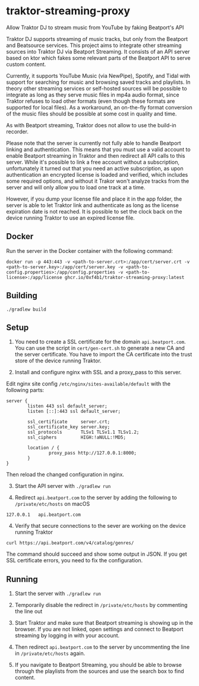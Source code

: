 # traktor-streaming-proxy
Allow Traktor DJ to stream music from YouTube by faking Beatport's API

Traktor DJ supports streaming of music tracks, but only from the Beatport and Beatsource services.
This project aims to integrate other streaming sources into Traktor DJ via Beatport Streaming.
It consists of an API server based on ktor which fakes some relevant parts of the Beatport API to serve custom content.

Currently, it supports YouTube Music (via NewPipe), Spotify, and Tidal with support for searching for music and browsing saved tracks and playlists.
In theory other streaming services or self-hosted sources will be possible to integrate as long as they serve music files in mp4a audio format, since Traktor refuses to load other formats (even though these formats are supported for local files).
As a workaround, an on-the-fly format conversion of the music files should be possible at some cost in quality and time.

As with Beatport streaming, Traktor does not allow to use the build-in recorder.

Please note that the server is currently not fully able to handle Beatport linking and authentication.
This means that you must use a valid account to enable Beatport streaming in Traktor and then redirect all API calls to this server.
While it's possible to link a free account without a subscription, unfortunately it turned out that you need an active subscription, as upon authentication an encrypted license is loaded and verified, which includes some required options, and without it Trakor won't analyze tracks from the server and will only allow you to load one track at a time.

However, if you dump your license file and place it in the app folder, the server is able to let Traktor link and authenticate as long as the license expiration date is not reached.
It is possible to set the clock back on the device running Traktor to use an expired license file.

## Docker

Run the server in the Docker container with the following command:

```
docker run -p 443:443 -v <path-to-server.crt>:/app/cert/server.crt -v <path-to-server.key>:/app/cert/server.key -v <path-to-config.properties>:/app/config.properties -v <path-to-license>:/app/license ghcr.io/0xf4b1/traktor-streaming-proxy:latest
```

## Building

```
./gradlew build
```

## Setup

1. You need to create a SSL certificate for the domain `api.beatport.com`.
You can use the script in `cert/gen-cert.sh` to generate a new CA and the server certificate. You have to import the CA certificate into the trust store of the device running Traktor.

2. Install and configure nginx with SSL and a proxy_pass to this server.

Edit nginx site config `/etc/nginx/sites-available/default` with the following parts:

```
server {
        listen 443 ssl default_server;
        listen [::]:443 ssl default_server;

        ssl_certificate     server.crt;
        ssl_certificate_key server.key;
        ssl_protocols       TLSv1 TLSv1.1 TLSv1.2;
        ssl_ciphers         HIGH:!aNULL:!MD5;

        location / {
                proxy_pass http://127.0.0.1:8000;
        }
}
```

Then reload the changed configuration in nginx.

3. Start the API server with `./gradlew run`

3. Redirect `api.beatport.com` to the server by adding the following to `/private/etc/hosts` on macOS

```
127.0.0.1   api.beatport.com
```

4. Verify that secure connections to the sever are working on the device running Traktor

```
curl https://api.beatport.com/v4/catalog/genres/
```

The command should succeed and show some output in JSON.
If you get SSL certificate errors, you need to fix the configuration.

## Running

1. Start the server with `./gradlew run`

2. Temporarily disable the redirect in `/private/etc/hosts` by commenting the line out

3. Start Traktor and make sure that Beatport streaming is showing up in the browser. If you are not linked, open settings and connect to Beatport streaming by logging in with your account.

4. Then redirect `api.beatport.com` to the server by uncommenting the line in `/private/etc/hosts` again.

5. If you navigate to Beatport Streaming, you should be able to browse through the playlists from the sources and use the search box to find content.